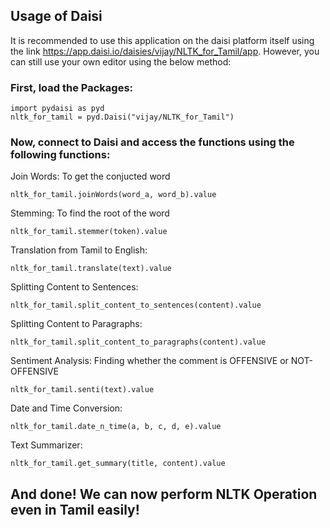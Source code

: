 ## Usage of Daisi

It is recommended to use this application on the daisi platform itself using the link https://app.daisi.io/daisies/vijay/NLTK_for_Tamil/app. However, you can still use your own editor using the below method:

### First, load the Packages:

```
import pydaisi as pyd
nltk_for_tamil = pyd.Daisi("vijay/NLTK_for_Tamil")
```

### Now, connect to Daisi and access the functions using the following functions:

Join Words: To get the conjucted word

```
nltk_for_tamil.joinWords(word_a, word_b).value
```

Stemming: To find the root of the word

```
nltk_for_tamil.stemmer(token).value
```

Translation from Tamil to English:

```
nltk_for_tamil.translate(text).value
```

Splitting Content to Sentences:

```
nltk_for_tamil.split_content_to_sentences(content).value
```

Splitting Content to Paragraphs:

```
nltk_for_tamil.split_content_to_paragraphs(content).value
```

Sentiment Analysis: Finding whether the comment is OFFENSIVE or NOT-OFFENSIVE

```
nltk_for_tamil.senti(text).value
```

Date and Time Conversion:

```
nltk_for_tamil.date_n_time(a, b, c, d, e).value
```

Text Summarizer:

```
nltk_for_tamil.get_summary(title, content).value
```

## And done! We can now perform NLTK Operation even in Tamil easily!
